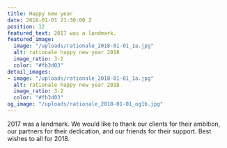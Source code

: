 ```yaml
---
title: Happy new year
date: 2018-01-01 21:30:00 Z
position: 12
featured_text: 2017 was a landmark.
featured_image:
  image: "/uploads/rationale_2018-01-01_1a.jpg"
  alt: rationale happy new year 2018
  image_ratio: 3-2
  color: "#fb3d03"
detail_images:
- image: "/uploads/rationale_2018-01-01_1a.jpg"
  alt: rationale happy new year 2018
  image_ratio: 3-2
  color: "#fb3d03"
og_image: "/uploads/rationale_2018-01-01_og1b.jpg"
---
```


2017 was a landmark. We would like to thank our clients for their ambition, our partners for their dedication, and our friends for their support. Best wishes to all for 2018.